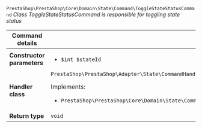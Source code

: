 `PrestaShop\PrestaShop\Core\Domain\State\Command\ToggleStateStatusCommand`
_Class ToggleStateStatusCommand is responsible for toggling state status_

| Command details            |    |
| -------------------------- | -- |
| **Constructor parameters** | <ul> <li>`$int $stateId`</li> </ul> |
| **Handler class**          | `PrestaShop\PrestaShop\Adapter\State\CommandHandler\ToggleStateStatusHandler`  <p> Implements: </p> <ul>  <li>`PrestaShop\PrestaShop\Core\Domain\State\CommandHandler\ToggleStateStatusHandlerInterface`</li>  |
| **Return type** |  `void`  |
